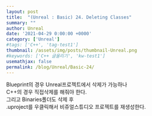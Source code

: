 ```yaml
---
layout: post
title:  "(Unreal : Basic) 24. Deleting Classes"
summary: ""
author: Unreal
date: '2021-04-29 0:00:00 +0000'
category: ['Unreal']
#tags: ['C++', 'tag-test1']
thumbnail: /assets/img/posts/thumbnail-Unreal.png
#keywords: ['C++ 글올리기', 'kw-test1']
usemathjax: false
permalink: /blog/Unreal/Basic-24/
---
```


Blueprint의 경우 Unreal프로젝트에서 삭제가 가능하나<br>
C++의 경우 직접삭제를 해줘야 한다.<br>
그리고 Binaries폴더도 삭제 후<br>
.uproject를 우클릭해서 비쥬얼스튜디오 프로젝트를 재생성한다.
